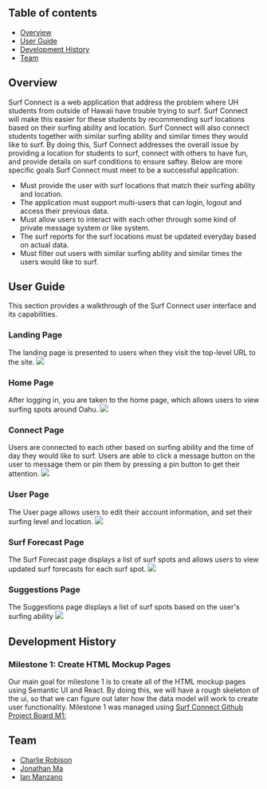 ## Table of contents

* [Overview](#overview)
* [User Guide](#user-guide)
* [Development History](#development-history)
* [Team](#team)

## Overview

Surf Connect is a web application that address the problem where UH students from outside of Hawaii have trouble trying to surf. Surf Connect will make this easier for these students by recommending surf locations based on their surfing ability and location. Surf Connect will also connect students together with similar surfing ability and similar times they would like to surf. By doing this, Surf Connect addresses the overall issue by providing a location for students to surf, connect with others to have fun, and provide details on surf conditions to ensure saftey. Below are more specific goals Surf Connect must meet to be a successful application:

* Must provide the user with surf locations that match their surfing ability and location.
* The application must support multi-users that can login, logout and access their previous data.
* Must allow users to interact with each other through some kind of private message system or like system.
* The surf reports for the surf locations must be updated everyday based on actual data.
* Must filter out users with similar surfing ability and similar times the users would like to surf.

## User Guide
This section provides a walkthrough of the Surf Connect user interface and its capabilities.

### Landing Page
The landing page is presented to users when they visit the top-level URL to the site.
<img src="images/Landing-Page-Mockup.png" >

### Home Page
After logging in, you are taken to the home page, which allows users to view surfing spots around Oahu.
<img src="images/Home-Page-Mockup.png" >

### Connect Page
Users are connected to each other based on surfing ability and the time of day they would like to surf. Users are able to click a message button on the user to message them or pin them by pressing a pin button to get their attention.
<img src="images/Connect-Page.png" >

### User Page
The User page allows users to edit their account information, and set their surfing level and location.
<img src="images/user-mockup.png" >

### Surf Forecast Page
The Surf Forecast page displays a list of surf spots and allows users to view updated surf forecasts for each surf spot.
<img src="images/forecast-mockup.png" >

### Suggestions Page
The Suggestions page displays a list of surf spots based on the user's surfing ability
<img src="images/Suggestion-Mockup_page.png">

## Development History

### Milestone 1: Create HTML Mockup Pages
Our main goal for milestone 1 is to create all of the HTML mockup pages using Semantic UI and React. By doing this, we will have a rough skeleton of the ui, so that we can figure out later how the data model will work to create user functionality.
Milestone 1 was managed using [Surf Connect Github Project Board M1:](https://github.com/surf-connect/surf-connect/projects/1)

## Team
* [Charlie Robison](https://charlie-robison.github.io/)
* [Jonathan Ma](https://jonathan-ma.github.io/)
* [Ian Manzano](https://ianbm.github.io/)
